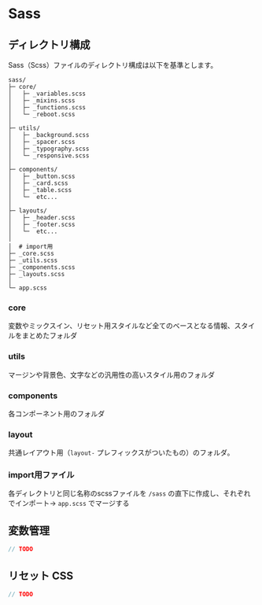 # Sass

## ディレクトリ構成

Sass（Scss）ファイルのディレクトリ構成は以下を基準とします。

```
sass/
├─ core/
│   ├─ _variables.scss
│   ├─ _mixins.scss
│   ├─ _functions.scss
│   └─ _reboot.scss
│
├─ utils/
│   ├─ _background.scss
│   ├─ _spacer.scss
│   ├─ _typography.scss
│   └─ _responsive.scss
│
├─ components/
│   ├─ _button.scss
│   ├─ _card.scss
│   ├─ _table.scss
│   └─  etc...
│
├─ layouts/
│   ├─ _header.scss
│   ├─ _footer.scss
│   └─  etc...
│
│  # import用
├─ _core.scss
├─ _utils.scss
├─ _components.scss
├─ _layouts.scss
│
└─ app.scss
```

### core

変数やミックスイン、リセット用スタイルなど全てのベースとなる情報、スタイルをまとめたフォルダ

### utils

マージンや背景色、文字などの汎用性の高いスタイル用のフォルダ

### components

各コンポーネント用のフォルダ

### layout

共通レイアウト用（`layout-` プレフィックスがついたもの）のフォルダ。

### import用ファイル

各ディレクトリと同じ名称のscssファイルを `/sass` の直下に作成し、それぞれでインポート→ `app.scss` でマージする

## 変数管理

```scss
// TODO
```

## リセット CSS

```scss
// TODO
```
